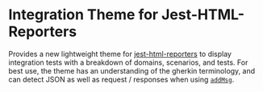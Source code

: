 # Integration Theme for Jest-HTML-Reporters

Provides a new lightweight theme for [jest-html-reporters][1] to display
integration tests with a breakdown of domains, scenarios, and tests. For
best use, the theme has an understanding of the gherkin terminology,
and can detect JSON as well as request / responses when using [`addMsg`][2].

[1]: https://www.npmjs.com/package/jest-html-reporters
[2]: https://github.com/Hazyzh/jest-html-reporters?tab=readme-ov-file#some-features